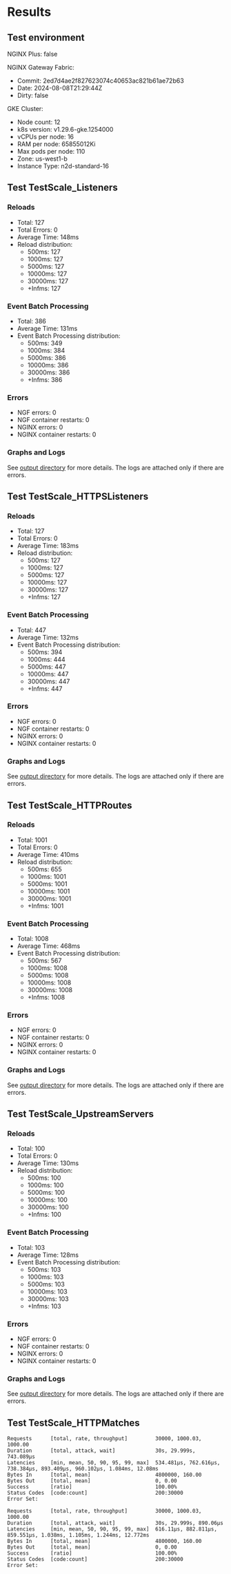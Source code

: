 # Results

## Test environment

NGINX Plus: false

NGINX Gateway Fabric:

- Commit: 2ed7d4ae2f827623074c40653ac821b61ae72b63
- Date: 2024-08-08T21:29:44Z
- Dirty: false

GKE Cluster:

- Node count: 12
- k8s version: v1.29.6-gke.1254000
- vCPUs per node: 16
- RAM per node: 65855012Ki
- Max pods per node: 110
- Zone: us-west1-b
- Instance Type: n2d-standard-16

## Test TestScale_Listeners

### Reloads

- Total: 127
- Total Errors: 0
- Average Time: 148ms
- Reload distribution:
	- 500ms: 127
	- 1000ms: 127
	- 5000ms: 127
	- 10000ms: 127
	- 30000ms: 127
	- +Infms: 127

### Event Batch Processing

- Total: 386
- Average Time: 131ms
- Event Batch Processing distribution:
	- 500ms: 349
	- 1000ms: 384
	- 5000ms: 386
	- 10000ms: 386
	- 30000ms: 386
	- +Infms: 386

### Errors

- NGF errors: 0
- NGF container restarts: 0
- NGINX errors: 0
- NGINX container restarts: 0

### Graphs and Logs

See [output directory](./TestScale_Listeners) for more details.
The logs are attached only if there are errors.

## Test TestScale_HTTPSListeners

### Reloads

- Total: 127
- Total Errors: 0
- Average Time: 183ms
- Reload distribution:
	- 500ms: 127
	- 1000ms: 127
	- 5000ms: 127
	- 10000ms: 127
	- 30000ms: 127
	- +Infms: 127

### Event Batch Processing

- Total: 447
- Average Time: 132ms
- Event Batch Processing distribution:
	- 500ms: 394
	- 1000ms: 444
	- 5000ms: 447
	- 10000ms: 447
	- 30000ms: 447
	- +Infms: 447

### Errors

- NGF errors: 0
- NGF container restarts: 0
- NGINX errors: 0
- NGINX container restarts: 0

### Graphs and Logs

See [output directory](./TestScale_HTTPSListeners) for more details.
The logs are attached only if there are errors.

## Test TestScale_HTTPRoutes

### Reloads

- Total: 1001
- Total Errors: 0
- Average Time: 410ms
- Reload distribution:
	- 500ms: 655
	- 1000ms: 1001
	- 5000ms: 1001
	- 10000ms: 1001
	- 30000ms: 1001
	- +Infms: 1001

### Event Batch Processing

- Total: 1008
- Average Time: 468ms
- Event Batch Processing distribution:
	- 500ms: 567
	- 1000ms: 1008
	- 5000ms: 1008
	- 10000ms: 1008
	- 30000ms: 1008
	- +Infms: 1008

### Errors

- NGF errors: 0
- NGF container restarts: 0
- NGINX errors: 0
- NGINX container restarts: 0

### Graphs and Logs

See [output directory](./TestScale_HTTPRoutes) for more details.
The logs are attached only if there are errors.

## Test TestScale_UpstreamServers

### Reloads

- Total: 100
- Total Errors: 0
- Average Time: 130ms
- Reload distribution:
	- 500ms: 100
	- 1000ms: 100
	- 5000ms: 100
	- 10000ms: 100
	- 30000ms: 100
	- +Infms: 100

### Event Batch Processing

- Total: 103
- Average Time: 128ms
- Event Batch Processing distribution:
	- 500ms: 103
	- 1000ms: 103
	- 5000ms: 103
	- 10000ms: 103
	- 30000ms: 103
	- +Infms: 103

### Errors

- NGF errors: 0
- NGF container restarts: 0
- NGINX errors: 0
- NGINX container restarts: 0

### Graphs and Logs

See [output directory](./TestScale_UpstreamServers) for more details.
The logs are attached only if there are errors.

## Test TestScale_HTTPMatches

```text
Requests      [total, rate, throughput]         30000, 1000.03, 1000.00
Duration      [total, attack, wait]             30s, 29.999s, 743.089µs
Latencies     [min, mean, 50, 90, 95, 99, max]  534.481µs, 762.616µs, 738.384µs, 893.409µs, 960.102µs, 1.084ms, 12.08ms
Bytes In      [total, mean]                     4800000, 160.00
Bytes Out     [total, mean]                     0, 0.00
Success       [ratio]                           100.00%
Status Codes  [code:count]                      200:30000  
Error Set:
```
```text
Requests      [total, rate, throughput]         30000, 1000.03, 1000.00
Duration      [total, attack, wait]             30s, 29.999s, 890.06µs
Latencies     [min, mean, 50, 90, 95, 99, max]  616.11µs, 882.811µs, 859.551µs, 1.038ms, 1.105ms, 1.244ms, 12.772ms
Bytes In      [total, mean]                     4800000, 160.00
Bytes Out     [total, mean]                     0, 0.00
Success       [ratio]                           100.00%
Status Codes  [code:count]                      200:30000  
Error Set:
```
